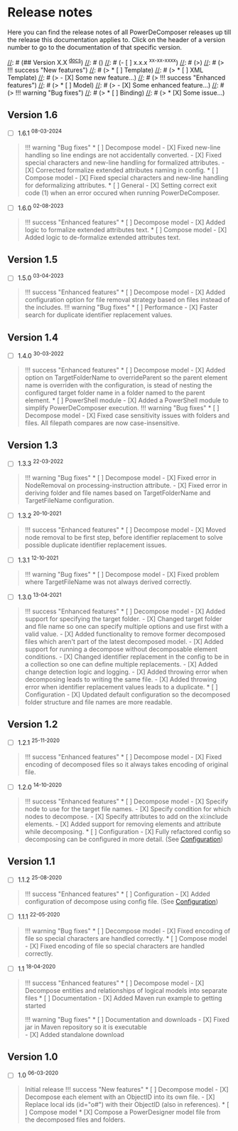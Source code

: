 # Release notes

Here you can find the release notes of all PowerDeComposer releases up till the release this documentation applies to.
Click on the header of a version number to go to the documentation of that specific version.

[//]: # (Use the following example to create the release notes for a new release.)
[//]: # ()
[//]: # (## Version X.X <sup>[docs](../X.X/)</sup>)
[//]: # ()
[//]: # (- [ ] x.x.x <sup>xx-xx-xxxx</sup>)
[//]: # (>)
[//]: # (> !!! success "New features")
[//]: # (>     * [ ] Template)
[//]: # (>         * [ ] XML Template)
[//]: # (>             - [X] Some new feature...)
[//]: # (> !!! success "Enhanced features")
[//]: # (>     * [ ] Model)
[//]: # (>         - [X] Some enhanced feature...)
[//]: # (> !!! warning "Bug fixes")
[//]: # (>     * [ ] Binding)
[//]: # (>         * [X] Some issue...)

## Version 1.6

- [ ] 1.6.1 <sup>08-03-2024</sup>
> !!! warning "Bug fixes"
>     * [ ] Decompose model
>         - [X] Fixed new-line handling so line endings are not accidentally converted.
>         - [X] Fixed special characters and new-line handling for formalized attributes.
>         - [X] Corrected formalize extended attributes naming in config.
>     * [ ] Compose model
>         - [X] Fixed special characters and new-line handling for deformalizing attributes.
>     * [ ] General
>         - [X] Setting correct exit code (1) when an error occured when running PowerDeComposer.

- [ ] 1.6.0 <sup>02-08-2023</sup>
> !!! success "Enhanced features"
>     * [ ] Decompose model
>         - [X] Added logic to formalize extended attributes text.
>     * [ ] Compose model
>         - [X] Added logic to de-formalize extended attributes text.

## Version 1.5

- [ ] 1.5.0 <sup>03-04-2023</sup>
> !!! success "Enhanced features"
>     * [ ] Decompose model
>         - [X] Added configuration option for file removal strategy based on files instead of the includes.
> !!! warning "Bug fixes"
>     * [ ] Performance
>         - [X] Faster search for duplicate identifier replacement values.

## Version 1.4

- [ ] 1.4.0 <sup>30-03-2022</sup>
> !!! success "Enhanced features"
>     * [ ] Decompose model
>         - [X] Added option on TargetFolderName to overrideParent so the parent element name is overriden with the configuration, is stead of nesting the configured target folder name in a folder named to the parent element.
>     * [ ] PowerShell module
>         - [X] Added a PowerShell module to simplify PowerDeComposer execution.
> !!! warning "Bug fixes"
>     * [ ] Decompose model
>         - [X] Fixed case sensitivity issues with folders and files. All filepath compares are now case-insensitive.

## Version 1.3

- [ ] 1.3.3 <sup>22-03-2022</sup>
> !!! warning "Bug fixes"
>     * [ ] Decompose model
>         - [X] Fixed error in NodeRemoval on processing-instruction attribute.
>         - [X] Fixed error in deriving folder and file names based on TargetFolderName and TargetFileName configuration.

- [ ] 1.3.2 <sup>20-10-2021</sup>
> !!! success "Enhanced features"
>     * [ ] Decompose model
>         - [X] Moved node removal to be first step, before identifier replacement to solve possible duplicate identifier replacement issues.

- [ ] 1.3.1 <sup>12-10-2021</sup>
> !!! warning "Bug fixes"
>     * [ ] Decompose model
>         - [X] Fixed problem where TargetFileName was not always derived correctly.

- [ ] 1.3.0 <sup>13-04-2021</sup>
> !!! success "Enhanced features"
>     * [ ] Decompose model
>         - [X] Added support for specifying the target folder.
>         - [X] Changed target folder and file name so one can specify multiple options and use first with a valid value.
>         - [X] Added functionality to remove former decomposed files which aren't part of the latest decomposed model.
>         - [X] Added support for running a decompose without decomposable element conditions.
>         - [X] Changed identifier replacement in the config to be in a collection so one can define multiple replacements.
>         - [X] Added change detection logic and logging.
>         - [X] Added throwing error when decomposing leads to writing the same file.
>         - [X] Added throwing error when identifier replacement values leads to a duplicate.
>     * [ ] Configuration
>         - [X] Updated default configuration so the decomposed folder structure and file names are more readable.

## Version 1.2

- [ ] 1.2.1 <sup>25-11-2020</sup>
> !!! success "Enhanced features"
>     * [ ] Decompose model
>         - [X] Fixed encoding of decomposed files so it always takes encoding of original file.

- [ ] 1.2.0 <sup>14-10-2020</sup>
> !!! success "Enhanced features"
>     * [ ] Decompose model
>         - [X] Specify node to use for the target file names.
>         - [X] Specify condition for which nodes to decompose.
>         - [X] Specify attributes to add on the xi:include elements.
>         - [X] Added support for removing elements and attribute while decomposing.
>     * [ ] Configuration
>         - [X] Fully refactored config so decomposing can be configured in more detail. (See [Configuration](Configuration.md))

## Version 1.1

- [ ] 1.1.2 <sup>25-08-2020</sup>
> !!! success "Enhanced features"
>     * [ ] Configuration
>         - [X] Added configuration of decompose using config file. (See [Configuration](Configuration.md))

- [ ] 1.1.1 <sup>22-05-2020</sup>
> !!! warning "Bug fixes"
>     * [ ] Decompose model
>         - [X] Fixed encoding of file so special characters are handled correctly.
>     * [ ] Compose model
>         - [X] Fixed encoding of file so special characters are handled correctly.

- [ ] 1.1 <sup>18-04-2020</sup>
> !!! success "Enhanced features"
>     * [ ] Decompose model
>         - [X] Decompose entities and relationships of logical models into separate files
>     * [ ] Documentation
>         - [X] Added Maven run example to getting started
>
> !!! warning "Bug fixes"
>     * [ ] Documentation and downloads
>         - [X] Fixed jar in Maven repository so it is executable        
>         - [X] Added standalone download

## Version 1.0

- [ ] 1.0 <sup>06-03-2020</sup>
> Initial release
> !!! success "New features"
>     * [ ] Decompose model
>         - [X] Decompose each element with an ObjectID into its own file.
>         - [X] Replace local ids (id="o#") with their ObjectID (also in references).
>     * [ ] Compose model
>         * [X] Compose a PowerDesigner model file from the decomposed files and folders.
